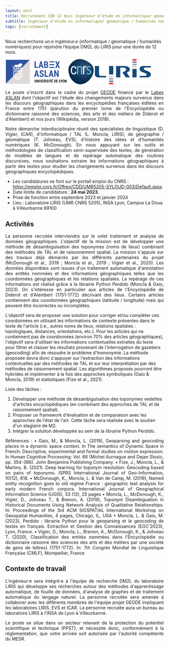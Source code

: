 ```yaml
---
layout: post
title: Recrutement CDD 12 mois Ingénieur d'étude en informatique/ géomatique / humanités numériques
subtitle: Ingénieur d'étude en informatique/ géomatique / humanités numériques
tags: [recrutement]
---
```



Nous recherchons un.e ingénieur.e (informatique / géomatique / humanités numériques) pour rejoindre l’équipe DM2L du LIRIS pour une durée de 12 mois.


<img height="80px" src="/assets/img/logos/logo-aslan.png" alt="ASLAN" />
<img height="80px" src="/assets/img/logos/logo-cnrs.png" alt="CNRS"/>
<img height="80px" src="/assets/img/logos/logo-liris.png" alt="LIRIS"/>


<p style='text-align: justify;'>
Le poste s'inscrit dans le cadre du projet <a href="https://geode-project.github.io/">GEODE</a> financé par le <a href="https://aslan.universite-lyon.fr/">Labex ASLAN</a> dont l'objectif est l'étude des changements majeurs survenus dans les discours géographiques dans les encyclopédies françaises éditées en France entre 1751 (parution du premier tome de l'Encyclopédie ou dictionnaire raisonné des sciences, des arts et des métiers de Diderot et d'Alembert) et nos jours (Wikipédia, version 2018). 
</p>
<p style='text-align: justify;'>
Notre démarche interdisciplinaire réunit des spécialistes de linguistique (D. Vigier, ICAR), d'informatique / TAL (L. Moncla, LIRIS), de géographie / géomatique (T. Joliveau, EVS), d'histoire des idées et d'humanités numériques (K. McDonough). En nous appuyant sur les outils et méthodologies de classification semi-supervisée des textes, de génération de modèles de langues et de repérage automatique des routines discursives, nous souhaitons extraire les informations géographiques à partir des textes pour étudier les changements survenus dans les discours géographiques encyclopédiques. 
</p>


<ul>
<li> Les candidatures se font sur le portail emploi du CNRS : <a href="https://emploi.cnrs.fr/Offres/CDD/UMR5205-SYLOUD-003/Default.aspx">https://emploi.cnrs.fr/Offres/CDD/UMR5205-SYLOUD-003/Default.aspx</a></li>
<li> Date limite de candidature : <b>24 mai 2023</b>.</li>
<li> Prise de fonction entre septembre 2023 et janvier 2024</li>
<li> Lieu : Laboratoire LIRIS (UMR CNRS 5205), INSA Lyon, Campus La Doua à Villeurbanne 69100</li>
</ul>


## Activités

<p style='text-align: justify;'>
La personne recrutée interviendra sur le volet traitement et analyse de données géographiques. 
L'objectif de la mission est de développer une méthode de désambiguïsation des toponymes (noms de lieux) combinant des méthodes de TAL et de raisonnement spatial. 
La mission s'appuie sur des travaux déjà démarrés par les différents partenaires du projet (McDonough et al., 2019 ; Moncla et al., 2019 ; Vigier et al., 2020). 
Les données disponibles sont issues d'un traitement automatique d'annotation des entités nommées et des informations géographiques telles que les coordonnées géographiques et les relations spatiales. 
Le repérage de ces informations est réalisé grâce à la librairie Python Perdido (Moncla & Gaio, 2023). 
On s'intéresse en particulier aux articles de l'Encyclopédie de Diderot et d'Alembert (1751-1772) décrivant des lieux. Certains articles contiennent des coordonnées géographiques (latitude / longitude) mais qui peuvent être incorrectes ou incomplètes.
 
L'objectif sera de proposer une solution pour corriger et/ou compléter ces coordonnées en utilisant les informations de contexte présentes dans le texte de l'article (i.e., autres noms de lieux, relations spatiales : topologiques, distances, orientations, etc.). 
Pour les articles qui ne contiennent pas de coordonnées (environ 70% des articles géographiques), l'objectif sera d'utiliser les informations contextuelles extraites du texte pour filtrer et classer les résultats provenant de l'interrogation de gazetiers (geocoding) afin de résoudre le problème d'homonymie. La méthode proposée devra donc s'appuyer sur l'extraction des informations contextuelles par des méthodes de TAL et sur leur interprétation par des méthodes de raisonnement spatial. 
Les algorithmes proposés pourront être hybrides et implémenter à la fois des approches symboliques (Gaio & Moncla, 2019) et statistiques (Fize et al., 2021).
</p>
<p style='text-align: justify;'>
Liste des tâches : 
<ol>
<li> Développer une méthode de désambiguïsation des toponymes vedettes d'articles encyclopédiques (en combinant des approches de TAL et de raisonnement spatial).</li>
<li> Proposer un framework d'évaluation et de comparaison avec les approches de l'état de l'art. Cette tâche sera réalisée avec le soutien d'un stagiaire de M2. </li>
<li>Intégrer la solution développée au sein de la librairie Python Perdido.</li>
</ol>
</p>

<p style='text-align: justify;'>
Références :
• Gaio, M., & Moncla, L. (2019), Geoparsing and geocoding places in a dynamic space context. In The semantics of Dynamic Space in French: Descriptive, experimental and formal studies on motion expression. In Human Cognitive Processing: Vol. 66 (Michel Aurnague and Dejan Stosic, pp. 354-386). John Benjamins Publishing Company.
• Fize, J., Moncla, L., & Martins, B. (2021). Deep learning for toponym resolution: Geocoding based on pairs of toponyms. ISPRS International Journal of Geo-Information, 10(12), 818.
• McDonough, K., Moncla, L. & Van de Camp, M. (2019), Named entity recognition goes to old regime France : geographic text analysis for early modern French corpora. International Journal of Geographical Information Science (IJGIS), 33 (12), 25 pages 
• Moncla, L., McDonough, K., Vigier, D., Joliveau T., & Brenon, A. (2019), Toponym Disambiguation in Historical Documents Using Network Analysis of Qualitative Relationships. In: Proceedings of the 3rd ACM SIGSPATIAL International Workshop on Geospatial Humanities, 4 pages, Chicago, IL, USA
• Moncla, L. & Gaio, M. (2023), Perdido : librairie Python pour le geoparsing et le geocoding de textes en français. Extraction et Gestion des Connaissances (EGC'2023), Lyon, France.
• Vigier, D., Moncla, L., Brenon, A., McDonough, K., & Joliveau T. (2020), Classification des entités nommées dans l'Encyclopédie ou dictionnaire raisonné des sciences des arts et des métiers par une société de gens de lettres} (1751-1772). In: 7th Congrès Mondial de Linguistique Française (CMLF), Montpellier, France
</p>

## Contexte de travail

<p style='text-align: justify;'>
L'ingénieur·e sera intégré·e à l'équipe de recherche DM2L du laboratoire LIRIS qui développe ses recherches autour des méthodes d'apprentissage automatique, de fouille de données, d'analyse de graphes et de traitement automatique du langage naturel. La personne recrutée sera amenée à collaborer avec les différents membres de l'équipe projet GEODE impliquant les laboratoires LIRIS, EVS et ICAR.
La personne recrutée aura un bureau au laboratoire LIRIS à l'INSA de Lyon à Villeurbanne.
</p>
<p style='text-align: justify;'>
Le poste se situe dans un secteur relevant de la protection du potentiel scientifique et technique (PPST), et nécessite donc, conformément à la réglementation, que votre arrivée soit autorisée par l'autorité compétente du MESR.
</p>

